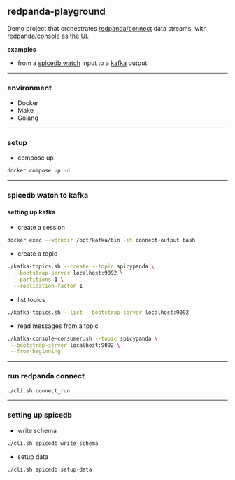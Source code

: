 ## redpanda-playground

Demo project that orchestrates [redpanda/connect](https://github.com/redpanda-data/connect) data streams, with [redpanda/console](https://github.com/redpanda-data/console) as the UI.

**examples**
- from a [spicedb watch](https://docs.redpanda.com/redpanda-connect/components/inputs/spicedb_watch/) input to a [kafka](https://docs.redpanda.com/redpanda-connect/components/outputs/kafka/) output.

---

### environment

- Docker
- Make
- Golang

---

### setup

- compose up

```bash
docker compose up -d
```

---

### spicedb watch to kafka

#### setting up kafka

- create a session

```bash
docker exec --workdir /opt/kafka/bin -it connect-output bash
```

- create a topic

```bash
./kafka-topics.sh --create --topic spicypanda \
  --bootstrap-server localhost:9092 \
  --partitions 1 \
  --replication-factor 1
```

- list topics

```bash
./kafka-topics.sh --list --bootstrap-server localhost:9092
```

- read messages from a topic

```bash
./kafka-console-consumer.sh --topic spicypanda \
 --bootstrap-server localhost:9092 \
 --from-beginning
```

---

###  run redpanda connect

```bash
./cli.sh connect_run
```

---

### setting up spicedb 

- write schema

```bash
./cli.sh spicedb write-schema
```

- setup data

```bash
./cli.sh spicedb setup-data
